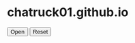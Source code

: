 # chatruck01.github.io
<!DOCTYPE html>
<html lang="en" >
<head>
  <meta charset="UTF-8">
  <title>heart letter by alexx_deev</title>
  <link rel="stylesheet" href="./style.css">

</head>
<body>
<div class="envlope-wrapper">
    <div id="envelope" class="close">
        <div class="front flap"></div>
        <div class="front pocket"></div>
        <div class="letter">
            <div class="words line1"></div>
            <div class="words line2"></div>
            <div class="words line3"></div>
            <div class="words line4"></div>
        </div>
        <div class="hearts">
            <div class="heart a1"></div>
            <div class="heart a2"></div>
            <div class="heart a3"></div>
        </div>
    </div>
</div>
<div class="reset">
    <button id="open">Open</button>
    <button id="reset">Reset</button>
</div>

<!-- 

Inspired by:

    *Ig alexx_deev
    * Instagram: https://www.instagram.com/alexx_deev?igsh=a3IyMnY0ZjdnZjJ0 
    * https://www.instagram.com/alexx_deev?igsh=a3IyMnY0ZjdnZjJ0   

-->
<!-- partial -->
  <script src='https://cdnjs.cloudflare.com/ajax/libs/jquery/3.5.1/jquery.min.js'></script><script  src="./script.js"></script>

</body>
</html>
